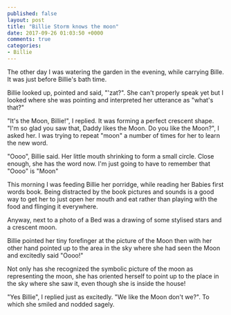 ```yaml
---
published: false
layout: post
title: "Billie Storm knows the moon"
date: 2017-09-26 01:03:50 +0000
comments: true
categories: 
- Billie
---
```

The other day I was watering the garden in the evening, while carrying Bille. It was just before Billie's bath time.

Billie looked up, pointed and said, "'zat?". She can't properly speak yet but I looked where she was pointing and interpreted her utterance as "what's that?"

"It's the Moon, Billie!", I replied. It was forming a perfect crescent shape. "I'm so glad you saw that, Daddy likes the Moon. Do you like the Moon?", I asked her. I was trying to repeat "moon" a number of times for her to learn the new word.

"Oooo", Billie said. Her little mouth shrinking to form a small circle. Close enough, she has the word now. I'm just going to have to remember that "Oooo" is "Moon"

This morning I was feeding Billie her porridge, while reading her Babies first words book. Being distracted by the book pictures and sounds is a good way to get her to just open her mouth and eat rather than playing with the food and flinging it everywhere.

Anyway, next to a photo of a Bed was a drawing of some stylised stars and a crescent moon.

Billie pointed her tiny forefinger at the picture of the Moon then with her other hand pointed up to the area in the sky where she had seen the Moon and excitedly said "Oooo!"

Not only has she recognized the symbolic picture of the moon as representing the moon, she has oriented herself to point up to the place in the sky where she saw it, even though she is inside the house!

"Yes Billie", I replied just as excitedly. "We like the Moon don't we?". To which she smiled and nodded sagely.
